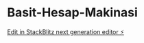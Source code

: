 # Basit-Hesap-Makinasi

[Edit in StackBlitz next generation editor ⚡️](https://stackblitz.com/~/github.com/kenanturgay/Basit-Hesap-Makinasi)